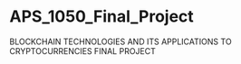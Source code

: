 # APS_1050_Final_Project
BLOCKCHAIN TECHNOLOGIES AND ITS APPLICATIONS TO CRYPTOCURRENCIES FINAL PROJECT

